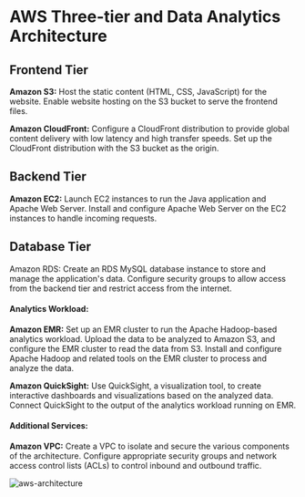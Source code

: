 # AWS Three-tier and Data Analytics Architecture

## Frontend Tier
**Amazon S3:** Host the static content (HTML, CSS, JavaScript) for the website. Enable website hosting on the S3 bucket to serve the frontend files.

**Amazon CloudFront:** Configure a CloudFront distribution to provide global content delivery with low latency and high transfer speeds. Set up the CloudFront distribution with the S3 bucket as the origin.
## Backend Tier

**Amazon EC2:** Launch EC2 instances to run the Java application and Apache Web Server. Install and configure Apache Web Server on the EC2 instances to handle incoming requests.
## Database Tier

Amazon RDS: Create an RDS MySQL database instance to store and manage the application's data. Configure security groups to allow access from the backend tier and restrict access from the internet.
#### Analytics Workload:

**Amazon EMR:** Set up an EMR cluster to run the Apache Hadoop-based analytics workload. Upload the data to be analyzed to Amazon S3, and configure the EMR cluster to read the data from S3. Install and configure Apache Hadoop and related tools on the EMR cluster to process and analyze the data.

**Amazon QuickSight:** Use QuickSight, a visualization tool, to create interactive dashboards and visualizations based on the analyzed data. Connect QuickSight to the output of the analytics workload running on EMR.
#### Additional Services:

**Amazon VPC:** Create a VPC to isolate and secure the various components of the architecture. Configure appropriate security groups and network access control lists (ACLs) to control inbound and outbound traffic.


![aws-architecture](https://github.com/cheeseig9/AWS-Three-tier-and-Data-Analytics-Architecture/assets/74439890/a13defab-f903-44cc-a0a2-7b50b3732249)
